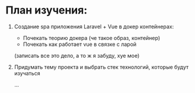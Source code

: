 # План изучения:

1) Создание spa приложения Laravel + Vue в докер контейнерах:
    * Почекать теорию докера (че такое образ, контейнер)
    * Почекать как работает vue в связке с ларой

    (записать все это дело, а то ж я забуду, хуе мое)

2) Придумать тему проекта и выбрать стек технологий, которые будут изучаться

    ...
